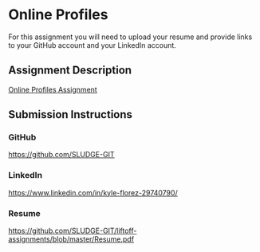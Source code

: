 # Online Profiles
For this assignment you will need to upload your resume and provide links to your GitHub account and your LinkedIn account.

## Assignment Description
[Online Profiles Assignment](https://education.launchcode.org/liftoff/modules/assignments/online-profiles)

## Submission Instructions
 
### GitHub
https://github.com/SLUDGE-GIT
 
### LinkedIn
https://www.linkedin.com/in/kyle-florez-29740790/

### Resume
https://github.com/SLUDGE-GIT/liftoff-assignments/blob/master/Resume.pdf
